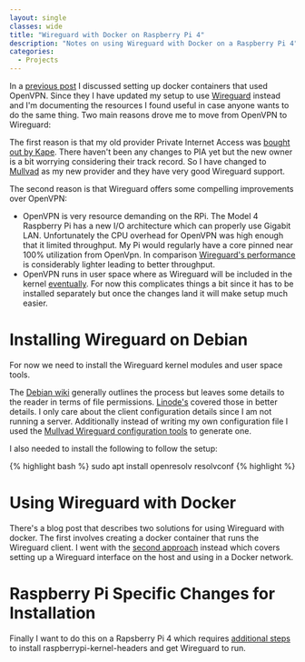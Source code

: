 ```yaml
---
layout: single
classes: wide
title: "Wireguard with Docker on Raspberry Pi 4"
description: "Notes on using Wireguard with Docker on a Raspberry Pi 4"
categories:
  - Projects
---
```


In a [previous post](/projects/2019/10/01/Example-Ansible.md.html) I discussed setting up docker containers that used OpenVPN. Since they I have updated my setup to use [Wireguard](https://www.wireguard.com/) instead and I'm documenting the resources I found useful in case anyone wants to do the same thing. Two main reasons drove me to move from OpenVPN to Wireguard:

The first reason is that my old provider Private Internet Access was [bought out by Kape](https://torrentfreak.com/private-internet-access-to-be-acquired-by-kape/). There haven't been any changes to PIA yet but the new owner is a bit worrying considering their track record. So I have changed to [Mullvad](https://mullvad.net/en/) as my new provider and they have very good Wireguard support.

The second reason is that Wireguard offers some compelling improvements over OpenVPN:
 - OpenVPN is very resource demanding on the RPi. The Model 4 Raspberry Pi has a new I/O architecture which can properly use Gigabit LAN. Unfortunately the CPU overhead for OpenVPN was high enough that it limited throughput. My Pi would regularly have a core pinned near 100% utilization from OpenVpn. In comparison [Wireguard's performance](https://www.wireguard.com/performance/#performance-roadmap) is considerably lighter leading to better throughput.
- OpenVPN runs in user space where as Wireguard will be included in the kernel [eventually](https://www.phoronix.com/scan.php?page=news_item&px=WireGuard-Net-Next-Lands). For now this complicates things a bit since it has to be installed separately but once the changes land it will make setup much easier.

# Installing Wireguard on Debian

For now we need to install the Wireguard kernel modules and user space tools.

The [Debian wiki](https://wiki.debian.org/Wireguard#Installation) generally outlines the process but leaves some details to the reader in terms of file permissions. [Linode's](https://www.linode.com/docs/networking/vpn/set-up-wireguard-vpn-on-debian/) covered those in better details. I only care about the client configuration details since I am not running a server. Additionally instead of writing my own configuration file I used the [Mullvad Wireguard configuration tools](https://mullvad.net/en/blog/2018/5/14/wireguard-configuration-tool-has-new-function-download-all/) to generate one.

I also needed to install the following to follow the setup:

{% highlight bash %}
sudo apt install openresolv resolvconf
{% highlight %}

# Using Wireguard with Docker
There's a blog post that describes two solutions for using Wireguard with docker. The first involves creating a docker container that runs the Wireguard client. I went with the [second approach](https://nbsoftsolutions.com/blog/routing-select-docker-containers-through-wireguard-vpn#solution-2) instead which covers setting up a Wireguard interface on the host and using in a Docker network.

# Raspberry Pi Specific Changes for Installation
Finally I want to do this on a Rapsberry Pi 4 which requires [additional steps](https://github.com/adrianmihalko/raspberrypiwireguard) to install raspberrypi-kernel-headers and get Wireguard to run. 

